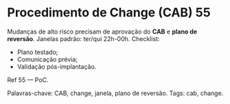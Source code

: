 # Procedimento de Change (CAB) 55

Mudanças de alto risco precisam de aprovação do **CAB** e **plano de reversão**.
Janelas padrão: ter/qui 22h-00h.
Checklist:
- Plano testado;
- Comunicação prévia;
- Validação pós-implantação.

Ref 55 — PoC.

Palavras-chave: CAB, change, janela, plano de reversão.
Tags: cab, change.
